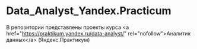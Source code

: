 # Data_Analyst_Yandex.Practicum
В репозитории представлены проекты курса &lt;a href="https://praktikum.yandex.ru/data-analyst/" rel="nofollow">Аналитик данных&lt;/a> (Яндекс.Практикум)
